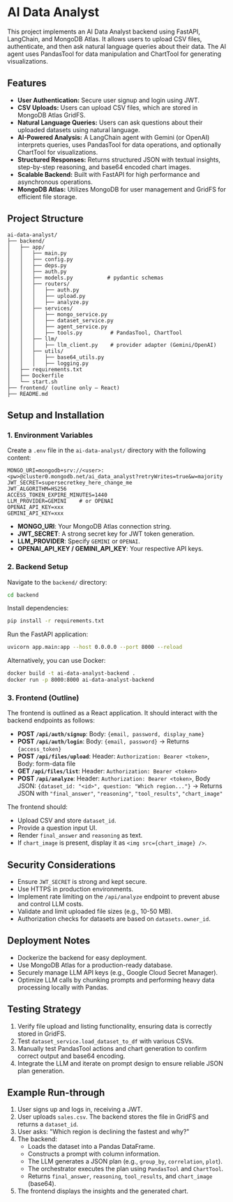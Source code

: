# AI Data Analyst

This project implements an AI Data Analyst backend using FastAPI, LangChain, and MongoDB Atlas. It allows users to upload CSV files, authenticate, and then ask natural language queries about their data. The AI agent uses PandasTool for data manipulation and ChartTool for generating visualizations.

## Features

* **User Authentication:** Secure user signup and login using JWT.
* **CSV Uploads:** Users can upload CSV files, which are stored in MongoDB Atlas GridFS.
* **Natural Language Queries:** Users can ask questions about their uploaded datasets using natural language.
* **AI-Powered Analysis:** A LangChain agent with Gemini (or OpenAI) interprets queries, uses PandasTool for data operations, and optionally ChartTool for visualizations.
* **Structured Responses:** Returns structured JSON with textual insights, step-by-step reasoning, and base64 encoded chart images.
* **Scalable Backend:** Built with FastAPI for high performance and asynchronous operations.
* **MongoDB Atlas:** Utilizes MongoDB for user management and GridFS for efficient file storage.

## Project Structure

```
ai-data-analyst/
├── backend/
│   ├── app/
│   │   ├── main.py
│   │   ├── config.py
│   │   ├── deps.py
│   │   ├── auth.py
│   │   ├── models.py           # pydantic schemas
│   │   ├── routers/
│   │   │   ├── auth.py
│   │   │   ├── upload.py
│   │   │   ├── analyze.py
│   │   ├── services/
│   │   │   ├── mongo_service.py
│   │   │   ├── dataset_service.py
│   │   │   ├── agent_service.py
│   │   │   ├── tools.py         # PandasTool, ChartTool
│   │   ├── llm/
│   │   │   ├── llm_client.py    # provider adapter (Gemini/OpenAI)
│   │   ├── utils/
│   │   │   ├── base64_utils.py
│   │   │   ├── logging.py
│   ├── requirements.txt
│   ├── Dockerfile
│   └── start.sh
├── frontend/ (outline only — React)
├── README.md
```

## Setup and Installation

### 1. Environment Variables

Create a `.env` file in the `ai-data-analyst/` directory with the following content:

```
MONGO_URI=mongodb+srv://<user>:<pw>@cluster0.mongodb.net/ai_data_analyst?retryWrites=true&w=majority
JWT_SECRET=supersecretkey_here_change_me
JWT_ALGORITHM=HS256
ACCESS_TOKEN_EXPIRE_MINUTES=1440
LLM_PROVIDER=GEMINI    # or OPENAI
OPENAI_API_KEY=xxx
GEMINI_API_KEY=xxx
```

* **MONGO_URI**: Your MongoDB Atlas connection string.
* **JWT_SECRET**: A strong secret key for JWT token generation.
* **LLM_PROVIDER**: Specify `GEMINI` or `OPENAI`.
* **OPENAI_API_KEY / GEMINI_API_KEY**: Your respective API keys.

### 2. Backend Setup

Navigate to the `backend/` directory:

```bash
cd backend
```

Install dependencies:

```bash
pip install -r requirements.txt
```

Run the FastAPI application:

```bash
uvicorn app.main:app --host 0.0.0.0 --port 8000 --reload
```

Alternatively, you can use Docker:

```bash
docker build -t ai-data-analyst-backend .
docker run -p 8000:8000 ai-data-analyst-backend
```

### 3. Frontend (Outline)

The frontend is outlined as a React application. It should interact with the backend endpoints as follows:

* **POST `/api/auth/signup`**: Body: `{email, password, display_name}`
* **POST `/api/auth/login`**: Body: `{email, password}` → Returns `{access_token}`
* **POST `/api/files/upload`**: Header: `Authorization: Bearer <token>`, Body: form-data file
* **GET `/api/files/list`**: Header: `Authorization: Bearer <token>`
* **POST `/api/analyze`**: Header: `Authorization: Bearer <token>`, Body JSON: `{dataset_id: "<id>", question: "Which region..."}` → Returns JSON with `"final_answer"`, `"reasoning"`, `"tool_results"`, `"chart_image"`

The frontend should:
* Upload CSV and store `dataset_id`.
* Provide a question input UI.
* Render `final_answer` and `reasoning` as text.
* If `chart_image` is present, display it as `<img src={chart_image} />`.

## Security Considerations

* Ensure `JWT_SECRET` is strong and kept secure.
* Use HTTPS in production environments.
* Implement rate limiting on the `/api/analyze` endpoint to prevent abuse and control LLM costs.
* Validate and limit uploaded file sizes (e.g., 10-50 MB).
* Authorization checks for datasets are based on `datasets.owner_id`.

## Deployment Notes

* Dockerize the backend for easy deployment.
* Use MongoDB Atlas for a production-ready database.
* Securely manage LLM API keys (e.g., Google Cloud Secret Manager).
* Optimize LLM calls by chunking prompts and performing heavy data processing locally with Pandas.

## Testing Strategy

1. Verify file upload and listing functionality, ensuring data is correctly stored in GridFS.
2. Test `dataset_service.load_dataset_to_df` with various CSVs.
3. Manually test PandasTool actions and chart generation to confirm correct output and base64 encoding.
4. Integrate the LLM and iterate on prompt design to ensure reliable JSON plan generation.

## Example Run-through

1. User signs up and logs in, receiving a JWT.
2. User uploads `sales.csv`. The backend stores the file in GridFS and returns a `dataset_id`.
3. User asks: "Which region is declining the fastest and why?"
4. The backend:
   * Loads the dataset into a Pandas DataFrame.
   * Constructs a prompt with column information.
   * The LLM generates a JSON plan (e.g., `group_by`, `correlation`, `plot`).
   * The orchestrator executes the plan using `PandasTool` and `ChartTool`.
   * Returns `final_answer`, `reasoning`, `tool_results`, and `chart_image` (base64).
5. The frontend displays the insights and the generated chart.
